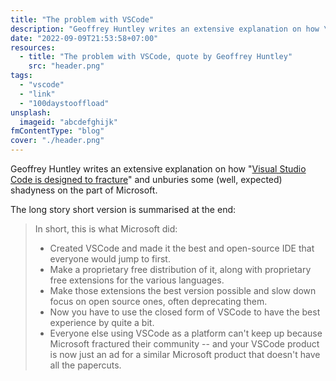 ```yaml
---
title: "The problem with VSCode"
description: "Geoffrey Huntley writes an extensive explanation on how \"Visual Studio Code is designed to fracture\" and unburies some (well, expected) shadyness on the part of Microsoft."
date: "2022-09-09T21:53:58+07:00"
resources:
  - title: "The problem with VSCode, quote by Geoffrey Huntley"
    src: "header.png"
tags:
  - "vscode"
  - "link"
  - "100daystooffload"
unsplash:
  imageid: "abcdefghijk"
fmContentType: "blog"
cover: "./header.png"
---
```


Geoffrey Huntley writes an extensive explanation on how "[Visual Studio Code is designed to fracture](https://ghuntley.com/fracture/)" and unburies some (well, expected) shadyness on the part of Microsoft.

The long story short version is summarised at the end:

> In short, this is what Microsoft did:
>
> - Created VSCode and made it the best and open-source IDE that everyone would jump to first.
> - Make a proprietary free distribution of it, along with proprietary free extensions for the various languages.
> - Make those extensions the best version possible and slow down focus on open source ones, often deprecating them.
> - Now you have to use the closed form of VSCode to have the best experience by quite a bit.
> - Everyone else using VSCode as a platform can't keep up because Microsoft fractured their community -- and your VSCode product is now just an ad for a similar Microsoft product that doesn't have all the papercuts.
